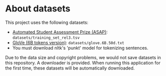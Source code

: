 # About datasets

This project uses the following datasets:

- [Automated Student Assessment Prize (ASAP)](https://www.kaggle.com/c/asap-aes/data): `datasets/training_set_rel3.tsv`
- [GloVe (6B tokens version)](https://github.com/stanfordnlp/GloVe): `datasets/glove.6B.50d.txt`
- You must download nltk's 'punkt' model for tokenizing sentences.

Due to the data size and copyright problems, we would not save datasets in this repository. A downloader is provided. When running this application for the first time, these datasets will be automatically downloaded.
